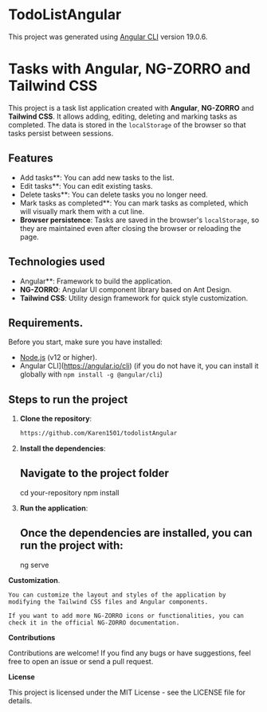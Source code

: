 # TodoListAngular

This project was generated using [Angular CLI](https://github.com/angular/angular-cli) version 19.0.6.

# Tasks with Angular, NG-ZORRO and Tailwind CSS

This project is a task list application created with **Angular**, **NG-ZORRO** and **Tailwind CSS**. It allows adding, editing, deleting and marking tasks as completed. The data is stored in the `localStorage` of the browser so that tasks persist between sessions.

## Features

- Add tasks**: You can add new tasks to the list.
- Edit tasks**: You can edit existing tasks.
- Delete tasks**: You can delete tasks you no longer need.
- Mark tasks as completed**: You can mark tasks as completed, which will visually mark them with a cut line.
- **Browser persistence**: Tasks are saved in the browser's `localStorage`, so they are maintained even after closing the browser or reloading the page.

## Technologies used

- Angular**: Framework to build the application.
- **NG-ZORRO**: Angular UI component library based on Ant Design.
- **Tailwind CSS**: Utility design framework for quick style customization.

## Requirements.

Before you start, make sure you have installed:

- [Node.js](https://nodejs.org/) (v12 or higher).
- Angular CLI](https://angular.io/cli) (if you do not have it, you can install it globally with `npm install -g @angular/cli`)

## Steps to run the project

1. **Clone the repository**:

   ```bash
   https://github.com/Karen1501/todolistAngular

   ```

2. **Install the dependencies**:

   ## Navigate to the project folder

   cd your-repository
   npm install

3. **Run the application**:

   ## Once the dependencies are installed, you can run the project with:

   ng serve

**Customization**.

    You can customize the layout and styles of the application by modifying the Tailwind CSS files and Angular components.

    If you want to add more NG-ZORRO icons or functionalities, you can check it in the official NG-ZORRO documentation.

**Contributions**

Contributions are welcome! If you find any bugs or have suggestions, feel free to open an issue or send a pull request.

**License**

This project is licensed under the MIT License - see the LICENSE file for details.

